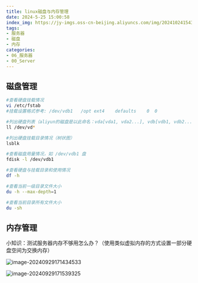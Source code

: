 ```yaml
---
title: linux磁盘与内存管理
date: 2024-5-25 15:00:58
index_img: https://jy-imgs.oss-cn-beijing.aliyuncs.com/img/20241024154332.png
tags: 
- 服务器
- 磁盘
- 内存
categories:
- 06_服务器
- 00_Server
---
```


## 磁盘管理

```bash
#查看硬盘挂载情况
vi /etc/fstab
#挂载设置格式参考: /dev/vdb1   /opt ext4    defaults    0  0

#列出硬盘列表（aliyun的磁盘是以此命名：vda[vda1, vda2...], vdb[vdb1, vdb2...]）
ll /dev/vd*

#列出硬盘挂载目录情况（树状图）
lsblk

#查看磁盘用量情况，如 /dev/vdb1 盘
fdisk -l /dev/vdb1

#查看硬盘与挂载目录和使用情况
df -h

#查看当前一级目录文件大小
du -h --max-depth=1

#查看当前目录所有文件大小
du -sh
```



## 内存管理

小知识：测试服务器内存不够用怎么办？（使用类似虚拟内存的方式设置一部分硬盘空间为交换内存）

![image-20240929171434533](https://jy-imgs.oss-cn-beijing.aliyuncs.com/img/20240929171443.png)



![image-20240929171539325](https://jy-imgs.oss-cn-beijing.aliyuncs.com/img/20240929171540.png)